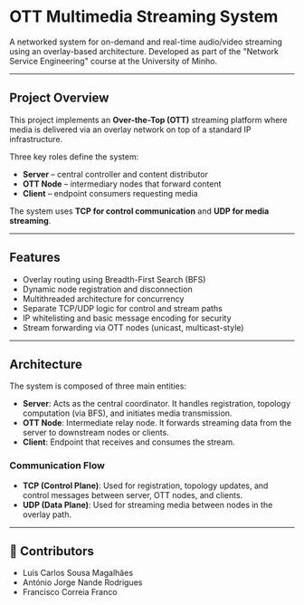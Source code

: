 # OTT Multimedia Streaming System

A networked system for on-demand and real-time audio/video streaming using an overlay-based architecture. Developed as part of the "Network Service Engineering" course at the University of Minho.

---

## Project Overview

This project implements an **Over-the-Top (OTT)** streaming platform where media is delivered via an overlay network on top of a standard IP infrastructure.

Three key roles define the system:
- **Server** – central controller and content distributor
- **OTT Node** – intermediary nodes that forward content
- **Client** – endpoint consumers requesting media

The system uses **TCP for control communication** and **UDP for media streaming**.

---

## Features

- Overlay routing using Breadth-First Search (BFS)
- Dynamic node registration and disconnection
- Multithreaded architecture for concurrency
- Separate TCP/UDP logic for control and stream paths
- IP whitelisting and basic message encoding for security
- Stream forwarding via OTT nodes (unicast, multicast-style)

---

## Architecture

The system is composed of three main entities:

- **Server**: Acts as the central coordinator. It handles registration, topology computation (via BFS), and initiates media transmission.
- **OTT Node**: Intermediate relay node. It forwards streaming data from the server to downstream nodes or clients.
- **Client**: Endpoint that receives and consumes the stream.

### Communication Flow

- **TCP (Control Plane)**: Used for registration, topology updates, and control messages between server, OTT nodes, and clients.
- **UDP (Data Plane)**: Used for streaming media between nodes in the overlay path.


---

## 👥 Contributors

- Luís Carlos Sousa Magalhães  
- António Jorge Nande Rodrigues  
- Francisco Correia Franco


